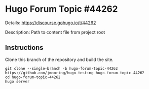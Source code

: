 # Hugo Forum Topic #44262

Details: <https://discourse.gohugo.io/t/44262>

Description: Path to content file from project root

## Instructions

Clone this branch of the repository and build the site.

```text
git clone --single-branch -b hugo-forum-topic-44262 https://github.com/jmooring/hugo-testing hugo-forum-topic-44262
cd hugo-forum-topic-44262
hugo server
```
